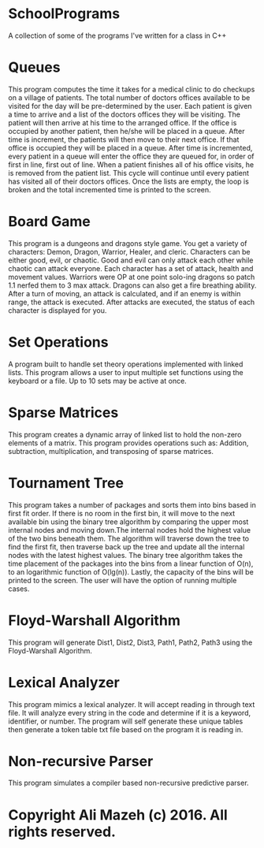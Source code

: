 # SchoolPrograms
A collection of some of the programs I've written for a class in C++

# Queues

This program computes the time it takes for a medical clinic
to do checkups on a village of patients. The total number of
doctors offices available to be visited for the day will be
pre-determined by the user. Each patient is given a time to
arrive and a list of the doctors offices they will be visiting.
The patient will then arrive at his time to the arranged office.
If the office is occupied by another patient, then he/she will
be placed in a queue. After time is increment, the patients
will then move to their next office. If that office is occupied
they will be placed in a queue. After time is incremented, every
patient in a queue will enter the office they are queued for, in
order of first in line, first out of line. When a patient finishes
all of his office visits, he is removed from the patient list.
This cycle will continue until every patient has visited all of
their doctors offices. Once the lists are empty, the loop is broken
and the total incremented time is printed to the screen.

# Board Game

This program is a dungeons and dragons style game.
You get a variety of characters: Demon, Dragon, Warrior,
Healer, and cleric. Characters can be either good, evil,
or chaotic. Good and evil can only attack each other while
chaotic can attack everyone. Each character has a
set of attack, health and movement values. Warriors were OP at
one point solo-ing dragons so patch 1.1 nerfed them to 3 max attack.
Dragons can also get a fire breathing ability. After a turn of
moving, an attack is calculated, and if an enemy is within range,
the attack is executed. After attacks are executed, the status of
each character is displayed for you.



# Set Operations

A program built to handle set theory operations implemented with linked lists.
This program allows a user to input multiple set functions
using the keyboard or a file. Up to 10 sets may be active at once.

# Sparse Matrices

This program creates a dynamic array of linked list to hold the
non-zero elements of a matrix. This program provides operations
such as: Addition, subtraction, multiplication, and transposing of
sparse matrices.

# Tournament Tree

This program takes a number of packages and sorts them
into bins based in first fit order. If there is no room
in the first bin, it will move to the next available bin
using the binary tree algorithm by comparing the upper most
internal nodes and moving down.The internal nodes hold the highest value of the two bins
beneath them. The algorithm will traverse down the tree to find the first fit, then
traverse back up the tree and update all the internal nodes
with the latest highest values. The binary tree algorithm
takes the time placement of the packages into the bins from
a linear function of O(n), to an logarithmic function of O(lg(n)).
Lastly, the capacity of the bins will be printed to the screen.
The user will have the option of running multiple cases.

# Floyd-Warshall Algorithm

This program will generate Dist1, Dist2, Dist3, Path1, Path2, Path3
using the Floyd-Warshall Algorithm.

# Lexical Analyzer

This program mimics a lexical analyzer. It will accept reading in
through text file. It will analyze every string in the code
and determine if it is a keyword, identifier, or number. The program
will self generate these unique tables then generate a token table txt file
based on the program it is reading in.

# Non-recursive Parser

This program simulates a compiler based non-recursive predictive parser.

# Copyright  Ali Mazeh (c) 2016. All rights reserved.
